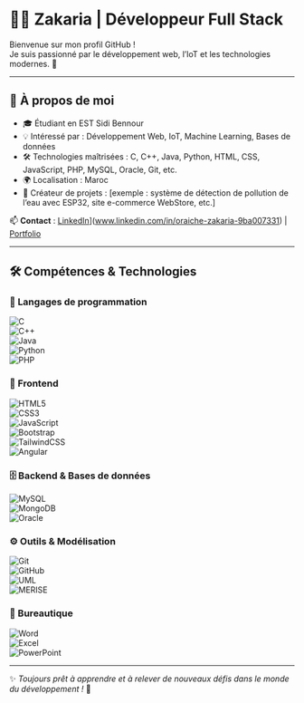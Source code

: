 # 👨‍💻 Zakaria | Développeur Full Stack  

Bienvenue sur mon profil GitHub !  
Je suis passionné par le développement web, l’IoT et les technologies modernes. 🚀  

---

## 🚀 À propos de moi  

- 🎓 Étudiant en EST Sidi Bennour  
- 💡 Intéressé par : Développement Web, IoT, Machine Learning, Bases de données  
- 🛠️ Technologies maîtrisées : C, C++, Java, Python, HTML, CSS, JavaScript, PHP, MySQL, Oracle, Git, etc.  
- 🌍 Localisation : Maroc  
- 📌 Créateur de projets : [exemple : système de détection de pollution de l’eau avec ESP32, site e-commerce WebStore, etc.]  

📫 **Contact** : [LinkedIn]([)](www.linkedin.com/in/oraiche-zakaria-9ba007331) | [Portfolio](https://tonportfolio.github.io/)  

---

## 🛠️ Compétences & Technologies  

### 🔹 Langages de programmation  
![C](https://img.shields.io/badge/C-00599C?style=for-the-badge&logo=c&logoColor=white)  
![C++](https://img.shields.io/badge/C++-00599C?style=for-the-badge&logo=cplusplus&logoColor=white)  
![Java](https://img.shields.io/badge/Java-ED8B00?style=for-the-badge&logo=java&logoColor=white)  
![Python](https://img.shields.io/badge/Python-3776AB?style=for-the-badge&logo=python&logoColor=white)  
![PHP](https://img.shields.io/badge/PHP-777BB4?style=for-the-badge&logo=php&logoColor=white)  

### 🎨 Frontend  
![HTML5](https://img.shields.io/badge/HTML5-E34F26?style=for-the-badge&logo=html5&logoColor=white)  
![CSS3](https://img.shields.io/badge/CSS3-1572B6?style=for-the-badge&logo=css3&logoColor=white)  
![JavaScript](https://img.shields.io/badge/JavaScript-F7DF1E?style=for-the-badge&logo=javascript&logoColor=black)  
![Bootstrap](https://img.shields.io/badge/Bootstrap-563D7C?style=for-the-badge&logo=bootstrap&logoColor=white)  
![TailwindCSS](https://img.shields.io/badge/Tailwind_CSS-06B6D4?style=for-the-badge&logo=tailwindcss&logoColor=white)  
![Angular](https://img.shields.io/badge/Angular-DD0031?style=for-the-badge&logo=angular&logoColor=white)  

### 🗄️ Backend & Bases de données  
![MySQL](https://img.shields.io/badge/MySQL-005C84?style=for-the-badge&logo=mysql&logoColor=white)  
![MongoDB](https://img.shields.io/badge/MongoDB-4EA94B?style=for-the-badge&logo=mongodb&logoColor=white)  
![Oracle](https://img.shields.io/badge/Oracle-F80000?style=for-the-badge&logo=oracle&logoColor=white)  

### ⚙️ Outils & Modélisation  
![Git](https://img.shields.io/badge/GIT-E44C30?style=for-the-badge&logo=git&logoColor=white)  
![GitHub](https://img.shields.io/badge/GitHub-100000?style=for-the-badge&logo=github&logoColor=white)  
![UML](https://img.shields.io/badge/UML-02569B?style=for-the-badge&logoColor=white)  
![MERISE](https://img.shields.io/badge/MERISE-0A66C2?style=for-the-badge)  

### 💼 Bureautique  
![Word](https://img.shields.io/badge/Word-2B579A?style=for-the-badge&logo=microsoftword&logoColor=white)  
![Excel](https://img.shields.io/badge/Excel-217346?style=for-the-badge&logo=microsoftexcel&logoColor=white)  
![PowerPoint](https://img.shields.io/badge/PowerPoint-B7472A?style=for-the-badge&logo=microsoftpowerpoint&logoColor=white)  

---

✨ *Toujours prêt à apprendre et à relever de nouveaux défis dans le monde du développement !* 🚀
